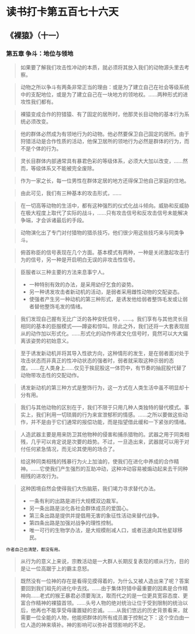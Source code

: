 # 读书打卡第五百七十六天
## 《裸猿》（十一）
### 第五章 争斗：地位与领地

> 如果要了解我们攻击性冲动的本质，就必须将其放入我们的动物源头里去考察。

> 动物之所以争斗有两条非常正当的理由：或是为了建立自己在社会等级系统中的支配地位，或是为了建立自己在一块地方的领地权。……两种形式的进攻性我们都有。

> 裸猿变成合作的狩猎猿、有了固定的居所时，他那灵长目动物的基本行为系统必须改变。

> 他的群体必然成为有领地行为的动物。他必然要保卫自己固定的居所。由于狩猎活动是合作性质的活动，他保卫居所的领地行为必然是群体的行为，而不是个体的行为。

> 灵长目群体内部通常具有暴君色彩的等级体系，必须大大加以改变，……然而，等级体系又不能被完全废除。

> 作为一家之长，每一位男性在群体定居的地方还得保卫他自己家庭的住地。

> 由此可见，我们有三种基本的攻击形式，……

> 在一切高等动物的生活中，都有这种强烈的仪式化战斗倾向。威胁和反威胁在极大程度上取代了实际的战斗，……只有攻击信号和反攻击信号未能解决争端，才会诉诸最后的手段。

> 动物演化出了专门对付猎物的猎杀技巧，他们很少用这些技巧来与同类争斗。

> 俯首称臣的信号表现在几个方面。基本模式有两种，一种是关闭激起攻击行为的信号，另一种是开启明白无误的非攻击性信号。

> 臣服者以三种主要的方法来息事宁人。
> * 一种特别有效的办法，是采用幼仔乞食的姿势。
> * 另一种诱发攻击者新动机的活动，是弱者采用雌性动物的交配姿态。
> * 使强者产生另一种动机的第三种形式，是诱发他给弱者整饰毛发或让弱者替他整饰毛发的情绪。

> 我们发现自己握有无比广泛的各种安抚信号，……。我们享有与其他灵长目相同的基本的臣服模式——蹲姿和惊叫。除此之外，我们还将一大套表现屈从的动作加以形式化。……形式化的动作传递文化信号时，竟然可以大大偏离该姿势的初始意义。

> 至于诱发新动机并将其导入性欲方向，这种情形的发生，是在弱者面对处于攻击状态而非真正的性冲动状态的强者时，弱者就采取这种示弱的态度。……在人类身上……仅见于挨屁股这一体罚中，有节奏的抽屁股代替了动物带攻击性的交配动作。

> 诱发新动机的第三种方式是整饰行为，这一方式在人类生活中虽不明显却十分有用。

> 我们与其他动物的区别在于，我们不限于只用几种人类独特的替代模式。事实上，我们利用一切琐屑的行为来宣泄郁积的情感。……之所以要做这些动作，并不是由于它们通常的报偿功能，而是指望借此缓和一下紧张的情绪。

> 人造武器主要是用来防卫其他物种的侵害和捕杀猎物的。武器之用于同类相残，几乎可以肯定说是次要的趋势。不过，一旦造出来，武器就可以用于对付任何紧急情况，而无论其使用的场合了。

> 给这种同类相残的残暴行为火上加油的，使我们在进化中养成的合作精神。……它使我们产生强烈的互助冲动，这种冲动容易被煽动起来去干同种相残的进攻行为。

> 这种困境自然会使得我们大伤脑筋，我们竭力寻求替代办法。
> * 一条有利的出路是进行大规模双边裁军。
> * 另一条出路是淡化各社会群体成员的爱国心。
> * 第三条出路是提供并提倡用无害的象征性活动来替代战争。
> * 第四条出路是加强对战争的理性控制。
> * 唯一可行的生物学办法，是大规模削减人口，或者迅速向其他星球移民。
```
作者自己也清楚，都没有用。
```
> 从行为的意义上来说，宗教活动是一大群人长期反复表现的顺从行为，目的是让一位高踞于上的霸主息怒。

> 既然没有一位神的存在是看得见摸得着的，为什么又被人造出来了呢？答案要回到我们祖先的进化中去找。……由于集体狩猎中最重要的因素是合作精神向……老式的猴王暴君必须要淘汰，取而代之的是一位更具宽容态度、更富合作精神的裸猿首领。……头号人物的绝对统治让位于受到限制的统治以后，他再也不能享受毋庸置疑的忠诚。……从我们悠远的历史背景看来，就需要一位全能的人物，他能把群体的所有成员置于控制之下：这个空白由一位人造的神来填补。神的影响可以弥补首领影响的不足。

> 